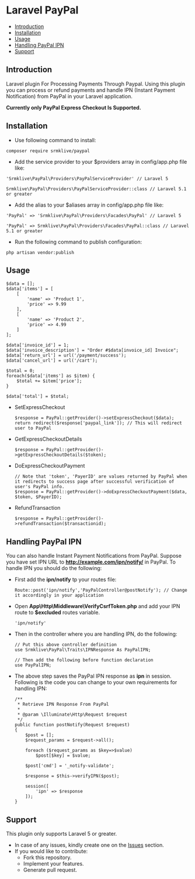 # Laravel PayPal

- [Introduction](#introduction)
- [Installation](#installation)
- [Usage](#usage)
- [Handling PayPal IPN](#paypalipn)
- [Support](#support)

<a name="introduction"></a>
## Introduction

Laravel plugin For Processing Payments Through Paypal. Using this plugin you can process or refund payments and handle IPN (Instant Payment Notification) from PayPal in your Laravel application.

**Currently only PayPal Express Checkout Is Supported.**


<a name="installation"></a>
## Installation

* Use following command to install:

```
composer require srmklive/paypal
```

* Add the service provider to your $providers array in config/app.php file like: 

```
'Srmklive\PayPal\Providers\PayPalServiceProvider' // Laravel 5
```
```
Srmklive\PayPal\Providers\PayPalServiceProvider::class // Laravel 5.1 or greater
```

* Add the alias to your $aliases array in config/app.php file like: 

```
'PayPal' => 'Srmklive\PayPal\Providers\Facades\PayPal' // Laravel 5
```
```
'PayPal' => Srmklive\PayPal\Providers\Facades\PayPal::class // Laravel 5.1 or greater
```

* Run the following command to publish configuration:

```
php artisan vendor:publish
```

## Usage

```
$data = [];
$data['items'] = [
    [
        'name' => 'Product 1',
        'price' => 9.99
    ],
    [
        'name' => 'Product 2',
        'price' => 4.99
    ]
];

$data['invoice_id'] = 1;
$data['invoice_description'] = "Order #$data[invoice_id] Invoice";
$data['return_url'] = url('/payment/success');
$data['cancel_url'] = url('/cart');

$total = 0;
foreach($data['items'] as $item) {
    $total += $item['price'];
}

$data['total'] = $total;
```


* SetExpressCheckout

    ```
    $response = PayPal::getProvider()->setExpressCheckout($data);
    return redirect($response['paypal_link']); // This will redirect user to PayPal
    ```

* GetExpressCheckoutDetails

    ```
    $response = PayPal::getProvider()->getExpressCheckoutDetails($token);
    ```

* DoExpressCheckoutPayment 

    ```
    // Note that 'token', 'PayerID' are values returned by PayPal when it redirects to success page after successful verification of user's PayPal info.
    $response = PayPal::getProvider()->doExpressCheckoutPayment($data, $token, $PayerID);
    ```

* RefundTransaction

    ```
    $response = PayPal::getProvider()->refundTransaction($transactionid);
    ```

<a name="paypalipn"></a>
## Handling PayPal IPN
You can also handle Instant Payment Notifications from PayPal.
Suppose you have set IPN URL to **http://example.com/ipn/notify/** in PayPal. To handle IPN you should do the following:

* First add the **ipn/notify** tp your routes file:

    ```
    Route::post('ipn/notify','PayPalController@postNotify'); // Change it accordingly in your application
    ```
          
* Open **App\Http\Middleware\VerifyCsrfToken.php** and add your IPN route to **$excluded** routes variable.

    ```
    'ipn/notify'
    ```

* Then in the controller where you are handling IPN, do the following:

    ```
    // Put this above controller definition
    use Srmklive\PayPal\Traits\IPNResponse As PayPalIPN;
    
    // Then add the following before function declaration
    use PayPalIPN;
    ```
    
* The above step saves the PayPal IPN response as **ipn** in session. Following is the code you can change to your own requirements for handling IPN:    
    
    ```
    /**
     * Retrieve IPN Response From PayPal
     *
     * @param \Illuminate\Http\Request $request
     */
    public function postNotify(Request $request)
    {
        $post = [];
        $request_params = $request->all();

        foreach ($request_params as $key=>$value)
            $post[$key] = $value;

        $post['cmd'] = '_notify-validate';

        $response = $this->verifyIPN($post);

        session([
            'ipn' => $response
        ]);
    }        
    ```
            
<a name="support"></a>
## Support

This plugin only supports Laravel 5 or greater.
* In case of any issues, kindly create one on the [Issues](https://github.com/srmklive/laravel-paypal/issues) section.
* If you would like to contribute:
  * Fork this repository.
  * Implement your features.
  * Generate pull request.
 
